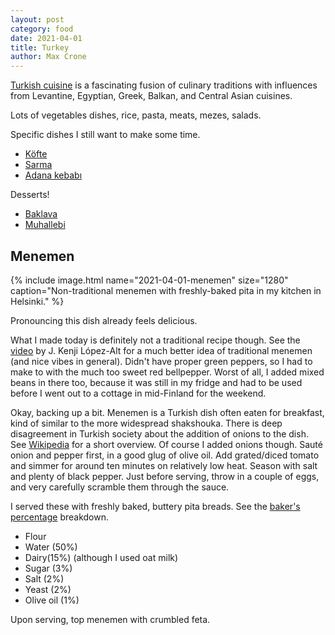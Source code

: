 ```yaml
---
layout: post
category: food
date: 2021-04-01
title: Turkey
author: Max Crone
---
```


[Turkish cuisine](https://en.wikipedia.org/wiki/Turkish_cuisine) is a fascinating fusion of culinary traditions with influences from Levantine, Egyptian, Greek, Balkan, and Central Asian cuisines.

Lots of vegetables dishes, rice, pasta, meats, mezes, salads.

Specific dishes I still want to make some time.

- [Köfte](https://en.wikipedia.org/wiki/K%C3%B6fte)
- [Sarma](https://en.wikipedia.org/wiki/Sarma_(food))
- [Adana kebabı](https://en.wikipedia.org/wiki/Adana_kebab%C4%B1)

Desserts!

- [Baklava](https://en.wikipedia.org/wiki/Baklava)
- [Muhallebi](https://en.wikipedia.org/wiki/Muhallebi)

## Menemen
{% include image.html name="2021-04-01-menemen" size="1280" caption="Non-traditional menemen with freshly-baked pita in my kitchen in Helsinki." %}

Pronouncing this dish already feels delicious.

What I made today is definitely not a traditional recipe though.
See the [video](https://www.youtube.com/watch?v=uFxXw0eSSC0) by J. Kenji López-Alt for a much better idea of traditional menemen (and nice vibes in general).
Didn't have proper green peppers, so I had to make to with the much too sweet red bellpepper.
Worst of all, I added mixed beans in there too, because it was still in my fridge and had to be used before I went out to a cottage in mid-Finland for the weekend.

Okay, backing up a bit.
Menemen is a Turkish dish often eaten for breakfast, kind of similar to the more widespread shakshouka.
There is deep disagreement in Turkish society about the addition of onions to the dish.
See [Wikipedia](https://en.wikipedia.org/wiki/Menemen_(food)) for a short overview.
Of course I added onions though.
Sauté onion and pepper first, in a good glug of olive oil.
Add grated/diced tomato and simmer for around ten minutes on relatively low heat.
Season with salt and plenty of black pepper.
Just before serving, throw in a couple of eggs, and very carefully scramble them through the sauce.

I served these with freshly baked, buttery pita breads.
See the [baker's percentage](https://en.wikipedia.org/wiki/Baker_percentage) breakdown.

- Flour
- Water (50%)
- Dairy(15%) (although I used oat milk)
- Sugar (3%)
- Salt (2%)
- Yeast (2%)
- Olive oil (1%)

Upon serving, top menemen with crumbled feta.
